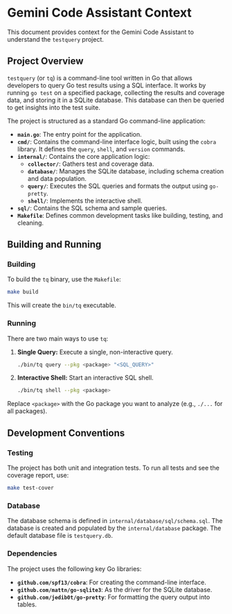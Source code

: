 # Gemini Code Assistant Context

This document provides context for the Gemini Code Assistant to understand the `testquery` project.

## Project Overview

`testquery` (or `tq`) is a command-line tool written in Go that allows developers to query Go test results using a SQL interface. It works by running `go test` on a specified package, collecting the results and coverage data, and storing it in a SQLite database. This database can then be queried to get insights into the test suite.

The project is structured as a standard Go command-line application:

*   **`main.go`**: The entry point for the application.
*   **`cmd/`**: Contains the command-line interface logic, built using the `cobra` library. It defines the `query`, `shell`, and `version` commands.
*   **`internal/`**: Contains the core application logic:
    *   **`collector/`**: Gathers test and coverage data.
    *   **`database/`**: Manages the SQLite database, including schema creation and data population.
    *   **`query/`**: Executes the SQL queries and formats the output using `go-pretty`.
    *   **`shell/`**: Implements the interactive shell.
*   **`sql/`**: Contains the SQL schema and sample queries.
*   **`Makefile`**: Defines common development tasks like building, testing, and cleaning.

## Building and Running

### Building

To build the `tq` binary, use the `Makefile`:

```sh
make build
```

This will create the `bin/tq` executable.

### Running

There are two main ways to use `tq`:

1.  **Single Query:** Execute a single, non-interactive query.

    ```sh
    ./bin/tq query --pkg <package> "<SQL_QUERY>"
    ```

2.  **Interactive Shell:** Start an interactive SQL shell.

    ```sh
    ./bin/tq shell --pkg <package>
    ```

Replace `<package>` with the Go package you want to analyze (e.g., `./...` for all packages).

## Development Conventions

### Testing

The project has both unit and integration tests. To run all tests and see the coverage report, use:

```sh
make test-cover
```

### Database

The database schema is defined in `internal/database/sql/schema.sql`. The database is created and populated by the `internal/database` package. The default database file is `testquery.db`.

### Dependencies

The project uses the following key Go libraries:

*   **`github.com/spf13/cobra`**: For creating the command-line interface.
*   **`github.com/mattn/go-sqlite3`**: As the driver for the SQLite database.
*   **`github.com/jedib0t/go-pretty`**: For formatting the query output into tables.
